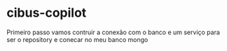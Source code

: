 # cibus-copilot

Primeiro passo vamos contruir a conexão com o banco e um serviço para ser o repository e conecar no meu banco mongo